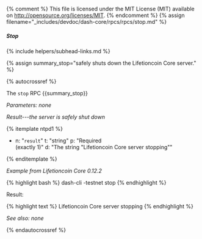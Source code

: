 {% comment %}
This file is licensed under the MIT License (MIT) available on
http://opensource.org/licenses/MIT.
{% endcomment %}
{% assign filename="_includes/devdoc/dash-core/rpcs/rpcs/stop.md" %}

##### Stop
{% include helpers/subhead-links.md %}

{% assign summary_stop="safely shuts down the Lifetioncoin Core server." %}

{% autocrossref %}

The `stop` RPC {{summary_stop}}

*Parameters: none*

*Result---the server is safely shut down*

{% itemplate ntpd1 %}
- n: "`result`"
  t: "string"
  p: "Required<br>(exactly 1)"
  d: "The string \"Lifetioncoin Core server stopping\""

{% enditemplate %}

*Example from Lifetioncoin Core 0.12.2*

{% highlight bash %}
dash-cli -testnet stop
{% endhighlight %}

Result:

{% highlight text %}
Lifetioncoin Core server stopping
{% endhighlight %}

*See also: none*

{% endautocrossref %}
